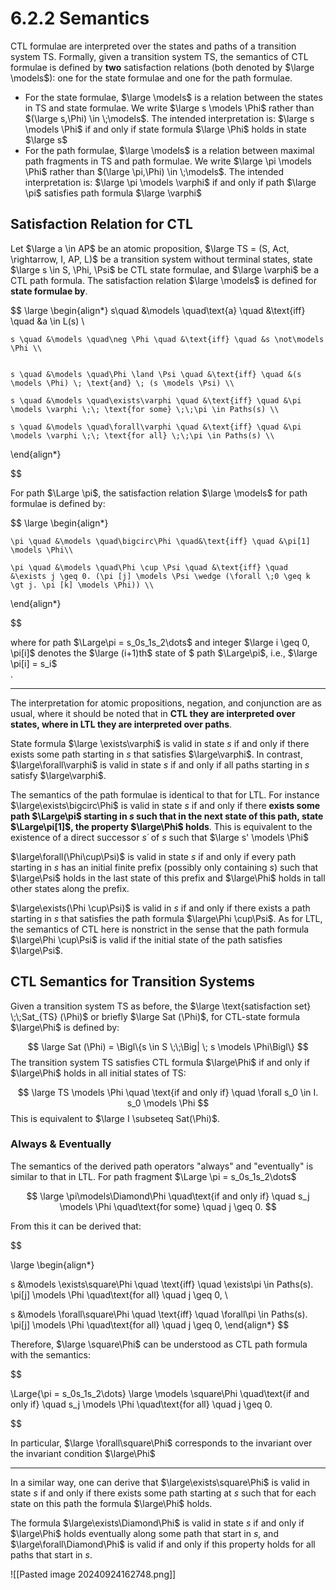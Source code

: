 # 6.2.2 Semantics

CTL formulae are interpreted over the states and paths of a transition system TS. Formally, given a transition system TS, the semantics of CTL formulae is defined by **two** satisfaction relations (both denoted by $\large \models$): one for the state formulae and one for the path formulae.

- For the state formulae, $\large \models$ is a relation between the states in TS and state formulae. We write $\large s \models \Phi$ rather than $(\large s,\Phi) \in \;\models$. The intended interpretation is: $\large s \models \Phi$ if and only if state formula $\large \Phi$ holds in state $\large s$ 
- For the path formulae, $\large \models$ is a relation between maximal path fragments in TS and path formulae. We write $\large \pi \models \Phi$ rather than $(\large \pi,\Phi) \in \;\models$. The intended interpretation is: $\large \pi \models \varphi$ if and only if path $\large \pi$ satisfies path formula $\large \varphi$ 

## Satisfaction Relation for CTL

Let $\large a \in AP$ be an atomic proposition, $\large TS = (S, Act, \rightarrow, I, AP, L)$ be a transition system without terminal states, state $\large s \in S, \Phi, \Psi$ be CTL state formulae, and $\large \varphi$ be a CTL path formula. The satisfaction relation $\large \models$ is defined for **state formulae by**.

$$
\large
\begin{align*}
    s\quad &\models \quad\text{a} \quad  &\text{iff} \quad &a \in L(s) \\

	s \quad &\models \quad\neg \Phi \quad &\text{iff} \quad &s \not\models \Phi \\

    
    s \quad &\models \quad\Phi \land \Psi \quad &\text{iff} \quad &(s \models \Phi) \; \text{and} \; (s \models \Psi) \\

	s \quad &\models \quad\exists\varphi \quad &\text{iff} \quad &\pi \models \varphi \;\; \text{for some} \;\;\pi \in Paths(s) \\
	
    s \quad &\models \quad\forall\varphi \quad &\text{iff} \quad &\pi \models \varphi \;\; \text{for all} \;\;\pi \in Paths(s) \\
\end{align*}

$$

For path $\Large \pi$, the satisfaction relation $\large \models$  for path formulae is defined by:

$$
\large
\begin{align*}


	\pi \quad &\models \quad\bigcirc\Phi \quad&\text{iff} \quad &\pi[1] \models \Phi\\
    
    \pi \quad &\models \quad\Phi \cup \Psi \quad &\text{iff} \quad &\exists j \geq 0. (\pi [j] \models \Psi \wedge (\forall \;0 \geq k \gt j. \pi [k] \models \Phi)) \\

\end{align*}

$$

where for path $\Large\pi = s_0s_1s_2\dots$ and integer $\large i \geq 0, \pi[i]$ denotes the $\large (i+1)th$ state of $ path $\Large\pi$, i.e., $\large \pi[i] = s_i$  
.

---

The interpretation for atomic propositions, negation, and conjunction are as usual, where it should be noted that in **CTL they are interpreted over states, where in LTL they are interpreted over paths**. 

State formula $\large \exists\varphi$ is valid in state *s* if and only if there exists some path starting in *s* that satisfies $\large\varphi$. In contrast, $\large\forall\varphi$ is valid in state *s* if and only if all paths starting in *s* satisfy $\large\varphi$.

The semantics of the path formulae is identical to that for LTL. For instance $\large\exists\bigcirc\Phi$ is valid in state *s* if and only if there **exists some path $\Large\pi$ starting in *s* such that in the next state of this path, state $\Large\pi[1]$, the property $\large\Phi$ holds**. This is equivalent to the existence of a direct successor *s´* of *s* such that $\large s' \models \Phi$ 

$\large\forall(\Phi\cup\Psi)$ is valid in state *s* if and only if every path starting in *s* has an initial finite prefix (possibly only containing *s*) such that $\large\Psi$ holds in the last state of this prefix and $\large\Phi$ holds in tall other states along the prefix. 

$\large\exists(\Phi \cup\Psi)$ is valid in *s* if and only if there exists a path starting in *s* that satisfies the path formula $\large\Phi \cup\Psi$. As for LTL, the semantics of CTL here is nonstrict in the sense that the path formula $\large\Phi \cup\Psi$ is valid if the initial state of the path satisfies $\large\Psi$.   


## CTL Semantics for Transition Systems

Given a transition system TS as before, the $\large \text{satisfaction set} \;\;Sat_{TS} (\Phi)$ or briefly $\large Sat (\Phi)$, for CTL-state formula $\large\Phi$ is defined by:

$$
\large Sat (\Phi) = \Bigl\{s \in S \;\;\Big| \; s \models \Phi\Bigl\}
$$
The transition system TS satisfies CTL formula $\large\Phi$ if and only if $\large\Phi$ holds in all initial states of TS:

$$
\large TS \models \Phi \quad \text{if and only if} \quad \forall s_0 \in I. s_0 \models \Phi
$$
This is equivalent to $\large I \subseteq Sat(\Phi)$.

### Always & Eventually

The semantics of the derived path operators "always" and "eventually" is similar to that in LTL. For path fragment $\Large \pi = s_0s_1s_2\dots$ 

$$
\large \pi\models\Diamond\Phi \quad\text{if and only if} \quad s_j \models \Phi \quad\text{for some} \quad j \geq 0.
$$

From this it can be derived that:

$$

\large
\begin{align*}

s &\models \exists\square\Phi \quad \text{iff} \quad \exists\pi \in Paths(s). \pi[j] \models \Phi \quad\text{for all} \quad j \geq 0, \\


s &\models \forall\square\Phi \quad \text{iff} \quad \forall\pi \in Paths(s). \pi[j] \models \Phi \quad\text{for all} \quad j \geq 0,
\end{align*}
$$

Therefore, $\large \square\Phi$ can be understood as CTL path formula with the semantics:

$$

\Large{\pi = s_0s_1s_2\dots} \large \models \square\Phi \quad\text{if and only if} \quad s_j \models \Phi \quad\text{for all} \quad j \geq 0.

$$

In particular, $\large \forall\square\Phi$ corresponds to the invariant over the invariant condition $\large\Phi$

---

In a similar way, one can derive that $\large\exists\square\Phi$  is valid in state *s* if and only if there exists some path starting at *s* such that for each state on this path the formula $\large\Phi$ holds.

The formula $\large\exists\Diamond\Phi$ is valid in state *s* if and only if $\large\Phi$ holds eventually along some path that start in *s*, and $\large\forall\Diamond\Phi$ is valid if and only if this property holds for all paths that start in *s*.

![[Pasted image 20240924162748.png]]